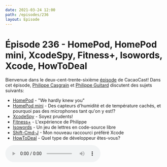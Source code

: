 ```yaml
---
date: 2021-03-24 12:00
path: /episodes/236
layout: Episode
---
```

# Épisode 236 - HomePod, HomePod mini, XcodeSpy, Fitness+, Isowords, Xcode, HowToDeal
<p>Bienvenue dans le deux-cent-trente-sixi&egrave;me&nbsp;<a href="https://archive.org/download/cacaocast/cacaocast_236.mp3" title="CacaoCast Episode 236">épisode</a> de CacaoCast! Dans cet épisode, <a href="http://www.twitter.com/philippec" title="Philippe Casgrain sur Twitter">Philippe Casgrain</a> et <a href="http://www.twitter.com/cacaocast" title="Philippe Guitard sur Twitter">Philippe Guitard</a> discutent des sujets suivants:</p>
<ul>
<li><a href="https://appleinsider.com/articles/21/03/15/homepod-isnt-dead-yet-discontinuation-and-end-of-life-explained" title="HomePod">HomePod</a> - "We hardly knew you"</li>
<li><a href="https://www.engadget.com/apple-homepod-mini-inactive-temperature-humidity-sensor-161634669.html" title="HomePod mini">HomePod mini</a> - Des capteurs d'humidité et de température cachés, et pourquoi pas des microphones tant qu'on y est!?</li>
<li><a href="https://arstechnica.com/gadgets/2021/03/attackers-are-trying-awfully-hard-to-backdoor-ios-developers-macs/" title="XcodeSpy">XcodeSpy</a> - Soyez prudents!</li>
<li><a href="https://www.apple.com/ca/fr/apple-fitness-plus/" title="Fitness+">Fitness+</a> - L'expérience de Philippe</li>
<li><a href="https://www.pointfree.co/blog/posts/55-open-sourcing-isowords" title="Isowords">Isowords</a> - Un jeu de lettres en code-source libre</li>
<li><a href="https://twitter.com/JordanMorgan10/status/1368985366586396676" title="Shift-Cmd-J">Shift-Cmd-J</a> - Mon nouveau raccourci préféré Xcode</li>
<li><a href="https://www.howtodeal.dev" title="HowToDeal">HowToDeal</a> - Quel type de développeur êtes-vous?</li>
</ul>
<p><audio controls><source src="https://archive.org/download/cacaocast/cacaocast_236.mp3" type="audio/mpeg"><source src="https://archive.org/download/cacaocast/cacaocast_236.mp3" type="audio/mp4">Votre navigateur ne supporte pas l'élément audio / Your browser does not support the audio element.</audio></p>

